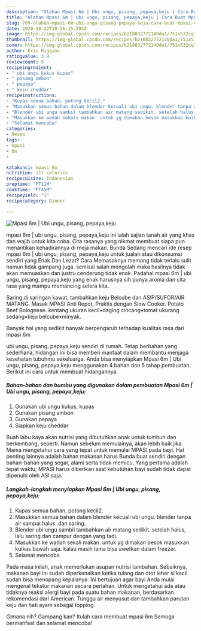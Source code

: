 ```yaml
---
description: "Olahan Mpasi 6m | Ubi ungu, pisang, pepaya,keju | Cara Buat Mpasi 6m | Ubi ungu, pisang, pepaya,keju Yang Bisa Manjain Lidah"
title: "Olahan Mpasi 6m | Ubi ungu, pisang, pepaya,keju | Cara Buat Mpasi 6m | Ubi ungu, pisang, pepaya,keju Yang Bisa Manjain Lidah"
slug: 769-olahan-mpasi-6m-ubi-ungu-pisang-pepaya-keju-cara-buat-mpasi-6m-ubi-ungu-pisang-pepaya-keju-yang-bisa-manjain-lidah
date: 2020-10-22T10:56:15.594Z
image: https://img-global.cpcdn.com/recipes/b218832772140da1/751x532cq70/mpasi-6m-ubi-ungu-pisang-pepayakeju-foto-resep-utama.jpg
thumbnail: https://img-global.cpcdn.com/recipes/b218832772140da1/751x532cq70/mpasi-6m-ubi-ungu-pisang-pepayakeju-foto-resep-utama.jpg
cover: https://img-global.cpcdn.com/recipes/b218832772140da1/751x532cq70/mpasi-6m-ubi-ungu-pisang-pepayakeju-foto-resep-utama.jpg
author: Eric Higgins
ratingvalue: 3.9
reviewcount: 9
recipeingredient:
- " ubi ungu kukus kupas"
- " pisang ambon"
- " pepaya"
- " keju cheddar"
recipeinstructions:
- "Kupas semua bahan, potong kecil2."
- "Masukkan semua bahan dalam blender kecuali ubi ungu. blender tanpa air sampai halus. dan saring."
- "Blender ubi ungu sambil tambahkan air matang sedikit. setelah halus, lalu saring dan campur dengan yang tadi."
- "Masukkan ke wadah sekali makan. untuk yg dimakan besok masukkan kulkas bawah saja. kalau masih lama bisa awetkan dalam freezer."
- "Selamat mencoba"
categories:
- Resep
tags:
- mpasi
- 6m
- 

katakunci: mpasi 6m  
nutrition: 117 calories
recipecuisine: Indonesian
preptime: "PT11M"
cooktime: "PT45M"
recipeyield: "1"
recipecategory: Dinner

---
```



![Mpasi 6m | Ubi ungu, pisang, pepaya,keju](https://img-global.cpcdn.com/recipes/b218832772140da1/751x532cq70/mpasi-6m-ubi-ungu-pisang-pepayakeju-foto-resep-utama.jpg)


mpasi 6m | ubi ungu, pisang, pepaya,keju ini ialah sajian tanah air yang khas dan wajib untuk kita coba. Cita rasanya yang nikmat membuat siapa pun menantikan kehadirannya di meja makan.
Bunda Sedang mencari ide resep mpasi 6m | ubi ungu, pisang, pepaya,keju untuk jualan atau dikonsumsi sendiri yang Enak Dan Lezat? Cara Memasaknya memang tidak terlalu sulit namun tidak gampang juga. semisal salah mengolah maka hasilnya tidak akan memuaskan dan justru cenderung tidak enak. Padahal mpasi 6m | ubi ungu, pisang, pepaya,keju yang enak harusnya sih punya aroma dan cita rasa yang mampu memancing selera kita.

Saring di saringan kawat, tambahkan keju Belcube dan ASIP/SUFOR/AIR MATANG. Masak MPASI Anti Repot, Praktis dengan Slow Cooker. Potato Beef Bolognese. kentang ukuran kecil•daging cincang•tomat ukurang sedang•keju belcube•minyak.

Banyak hal yang sedikit banyak berpengaruh terhadap kualitas rasa dari mpasi 6m 

 ubi ungu, pisang, pepaya,keju sendiri di rumah. Tetap berbahan yang sederhana, hidangan ini bisa memberi manfaat dalam membantu menjaga kesehatan tubuhmu sekeluarga. Anda bisa menyiapkan Mpasi 6m | Ubi ungu, pisang, pepaya,keju menggunakan 4 bahan dan 5 tahap pembuatan. Berikut ini cara untuk membuat hidangannya.

<!--inarticleads1-->

##### Bahan-bahan dan bumbu yang digunakan dalam pembuatan Mpasi 6m | Ubi ungu, pisang, pepaya,keju:

1. Gunakan  ubi ungu kukus, kupas
1. Gunakan  pisang ambon
1. Gunakan  pepaya
1. Siapkan  keju cheddar


Buah labu kaya akan nutrisi yang dibutuhkan anak untuk tumbuh dan berkembang, seperti. Namun sebelum memulainya, akan lebih baik jika Mama mengetahui cara yang tepat untuk memulai MPASI pada bayi. Hal penting lainnya adalah bahan makanan harus Bunda buat sendiri dengan bahan-bahan yang segar, alami serta tidak memicu. Yang pertama adalah tepat waktu; MPASI harus diberikan saat kebutuhan bayi sudah tidak dapat dipenuhi oleh ASI saja. 

<!--inarticleads2-->

##### Langkah-langkah menyiapkan Mpasi 6m | Ubi ungu, pisang, pepaya,keju:

1. Kupas semua bahan, potong kecil2.
1. Masukkan semua bahan dalam blender kecuali ubi ungu. blender tanpa air sampai halus. dan saring.
1. Blender ubi ungu sambil tambahkan air matang sedikit. setelah halus, lalu saring dan campur dengan yang tadi.
1. Masukkan ke wadah sekali makan. untuk yg dimakan besok masukkan kulkas bawah saja. kalau masih lama bisa awetkan dalam freezer.
1. Selamat mencoba


Pada masa inilah, anak memerlukan asupan nutrisi tambahan. Sebaiknya, makanan bayi ini sudah diperkenalkan ketika tulang dan otot leher si kecil sudah bisa menopang kepalanya. Ini bertujuan agar bayi Anda mulai mengenal tekstur makanan secara perlahan. Untuk mengetahui ada atau tidaknya reaksi alergi bayi pada suatu bahan makanan, berdasarkan rekomendasi dari American. Tunggu air menyusut dan tambahkan parutan keju dan hati ayam sebagai topping. 

Gimana nih? Gampang kan? Itulah cara membuat mpasi 6m  Semoga bermanfaat dan selamat mencoba!
